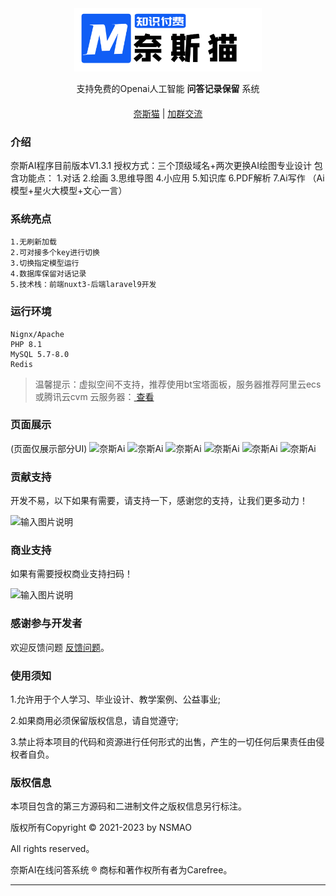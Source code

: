 <div align="center" >
    <img style="width:300px" src="QvqgCfOGA9AbWQ2xkEC06bN8dsitedjqv5jNymsB.png" />
</div>
<div align="center">

支持免费的Openai人工智能 **问答记录保留** 系统

</div>

#### 

<div align="center">

[奈斯猫](https://www.nsmao.com/) |
[加群交流](https://qm.qq.com/cgi-bin/qm/qr?k=a2CKPqmQRM3pergs1bbZZTRTJcpMBp5W&jump_from=webapi&authKey=lwhKCSeJgV678lPgWK2oJ58z4zTCorFfXiKp7GWudM50F/Nc+kTLNSTtswV5Sun7)

</div>

### 介绍
奈斯AI程序目前版本V1.3.1
授权方式：三个顶级域名+两次更换AI绘图专业设计
包含功能点：
1.对话
2.绘画
3.思维导图
4.小应用
5.知识库
6.PDF解析
7.Ai写作
（Ai模型+星火大模型+文心一言）


### 系统亮点
~~~
1.无刷新加载
2.可对接多个key进行切换
3.切换指定模型运行
4.数据库保留对话记录
5.技术栈：前端nuxt3-后端laravel9开发
~~~


### 运行环境

```
Nignx/Apache
PHP 8.1
MySQL 5.7-8.0
Redis
```


> 温馨提示：虚拟空间不支持，推荐使用bt宝塔面板，服务器推荐阿里云ecs或腾讯云cvm 云服务器：<a href="https://www.aliyun.com/minisite/goods?userCode=plfk0eug&share_source=copy_link" target="_blank">  查看 </a>


### 页面展示
(页面仅展示部分UI)
![奈斯Ai](https://nsmao.oss-cn-shanghai.aliyuncs.com/202308/15/F0F0MCpGGZAJDEszwmakvA6y4Vl3H4bU9YFVusDX.png)
![奈斯Ai](https://nsmao.oss-cn-shanghai.aliyuncs.com/202308/15/b0KzbtkBvv1OSFBVyUq2LxIVDa3xM0hBh7iOk0kF.png)
![奈斯Ai](https://nsmao.oss-cn-shanghai.aliyuncs.com/202308/15/1t1lBGKK4IYttHfIwU0vhTFVwSdxcuuoeL5qUrmb.png)
![奈斯Ai](https://nsmao.oss-cn-shanghai.aliyuncs.com/202308/15/F0F0MCpGGZAJDEszwmakvA6y4Vl3H4bU9YFVusDX.png)
![奈斯Ai](https://nsmao.oss-cn-shanghai.aliyuncs.com/202308/15/PZ1IIhFbXKume1FIxDJ21K0a5CzdHqUuCBEsXslt.png)
![奈斯Ai](https://nsmao.oss-cn-shanghai.aliyuncs.com/202308/15/lG7NHKFRgBgjsMnURDWieUnrY64vuSC6zMKSkt1B.png)

### 贡献支持
开发不易，以下如果有需要，请支持一下，感谢您的支持，让我们更多动力！

![输入图片说明](https://nsmao.oss-cn-shanghai.aliyuncs.com/202301/14/9CJJUtfv0SXokCVuZwswnx7byC0z1k3vDYX4rMMf.png)
### 商业支持
如果有需要授权商业支持扫码！

![输入图片说明](https://nsmao.oss-cn-shanghai.aliyuncs.com/202306/30/uL1Xufe5sMOligXPyIfZXREV1ckoqiWU59EykOoz.png)

### 感谢参与开发者

欢迎反馈问题 [反馈问题]([https://github.com/carefreezi/openai-nuxt3/issues](https://github.com/carefreezi/nicecat-ai/issues))。

### 使用须知

1.允许用于个人学习、毕业设计、教学案例、公益事业;

2.如果商用必须保留版权信息，请自觉遵守;

3.禁止将本项目的代码和资源进行任何形式的出售，产生的一切任何后果责任由侵权者自负。

### 版权信息

本项目包含的第三方源码和二进制文件之版权信息另行标注。

版权所有Copyright © 2021-2023 by NSMAO

All rights reserved。

奈斯AI在线问答系统 ® 商标和著作权所有者为Carefree。

---
